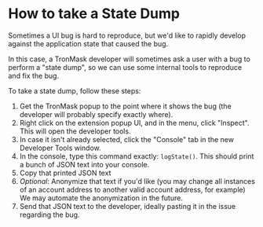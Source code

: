 # How to take a State Dump

Sometimes a UI bug is hard to reproduce, but we'd like to rapidly develop against the application state that caused the bug.

In this case, a TronMask developer will sometimes ask a user with a bug to perform a "state dump", so we can use some internal tools to reproduce and fix the bug.

To take a state dump, follow these steps:

1. Get the TronMask popup to the point where it shows the bug (the developer will probably specify exactly where).
2. Right click on the extension popup UI, and in the menu, click "Inspect". This will open the developer tools.
3. In case it isn't already selected, click the "Console" tab in the new Developer Tools window.
4. In the console, type this command exactly: `logState()`. This should print a bunch of JSON text into your console.
5. Copy that printed JSON text
6. *Optional*: Anonymize that text if you'd like (you may change all instances of an account address to another valid account address, for example) We may automate the anonymization in the future.
7. Send that JSON text to the developer, ideally pasting it in the issue regarding the bug.
